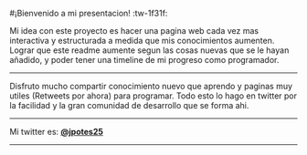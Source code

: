 #¡Bienvenido a mi presentacion! :tw-1f31f:

Mi idea con este proyecto es hacer una pagina web cada vez mas interactiva y estructurada a medida que mis conocimientos aumenten. Lograr que este readme aumente segun las cosas nuevas que se le hayan añadido, y poder tener una timeline de mi progreso como programador.

------------


Disfruto mucho compartir conocimiento nuevo que aprendo y paginas muy utiles (Retweets por ahora) para programar. Todo esto lo hago en twitter por la facilidad y la gran comunidad de desarrollo que se forma ahi.

------------


Mi twitter es: [**@jpotes25**](https://twitter.com/jpotes25 "@jpotes25")

------------